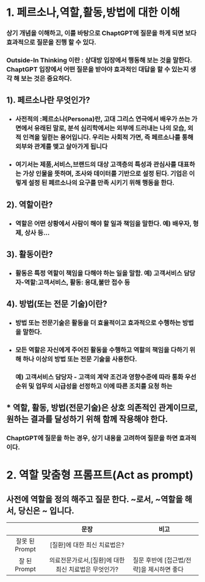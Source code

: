 # 1. 페르소나,역할,활동,방법에 대한 이해

### 상기 개념을 이해하고, 이를 바탕으로 ChaptGPT에 질문을 하게 되면 보다 효과적으로 질문을 진행 할 수 있다.
### Outside-In Thinking 이란 : 상대방 입장에서 행동해 보는 것을 말한다. ChaptGPT 입장에서 어떤 질문을 받아야 효과적인 대답을 할 수 있는지 생각 해 보는 것은 중요하다.

## 1). 페르소나란 무엇인가?
+ ### 사전적의 :페르소나(Persona)란, 고대 그리스 연극에서 배우가 쓰는 가면에서 유래된 말로, 분석 심리학에서는 외부에 드러내는 나의 모습, 외적 인격을 일컫는 용어입니다. 우리는 사회적 가면, 즉 페르소나를 통해 외부와 관계를 맺고 살아가게 됩니다
+ ### 여기서는 제품,서비스,브랜드의 대상 고객층의 특성과 관심사를 대표하는 가상 인물을 뜻하며, 조사와 데이터를 기반으로 설정 된다. 기업은 이렇게 설정 된 페르소나의 요구를 만족 시키기 위해 행동을 한다.
## 2). 역할이란?
+ ### 역할은 어떤 상황에서 사람이 해야 할 일과 책임을 말한다. 예) 배우자, 형제, 상사 등...
## 3). 활동이란?
+ ### 활동은 특정 역할이 책임을 다해야 하는 일을 말함. 예) 고객서비스 담당자-역할:고객서비스, 활동: 응대,불만 접수 등
## 4). 방법(또는 전문 기술)이란?
+ ### 방법 또는 전문기술은 활동을 더 효율적이고 효과적으로 수행하는 방법을 말한다.
+ ### 모든 역할은 자신에게 주어진 활동을 수행하고 역할의 책임을 다하기 위해 하나 이상의 방법 또는 전문 기술을 사용한다.
  ### 예) 고객서비스 담당자 - 고객의 계약 조건과 영향수준에 따라 통화 우선 순위 및 업무의 시급성을 선정하고 이에 따른 조치를 요청 하는  
## * 역할, 활동, 방법(전문기술)은 상호 의존적인 관계이므로, 원하는 결과를 달성하기 위해 함께 작용해야 한다.
### ChaptGPT에 질문을 하는 경우, 상기 내용을 고려하여 질문을 하면 효과적이다.

# 2. 역할 맞춤형 프롬프트(Act as prompt)
## 사전에 역할을 정의 해주고 질문 한다. ~로서, ~역할을 해서, 당신은 ~ 입니다.

|        | 문장  | 비고   |
|:------:|:-:|--------|
|잘못 된 Prompt |[질환]에 대한 최신 치료법은?   |  |
|잘 된 Prompt | 의료전문가로서,[질환]에 대한 최신 치료법은 무엇인가?   |  질문 후반에 [접근법/전략]을 제시하면 좋다      |



